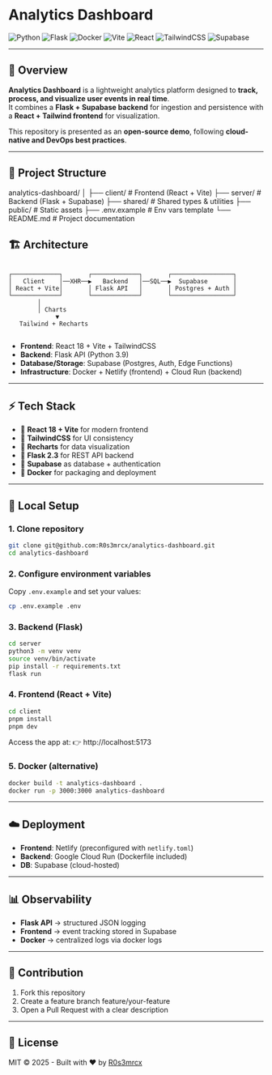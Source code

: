 # Analytics Dashboard

![Python](https://img.shields.io/badge/python-3.9-blue?logo=python)
![Flask](https://img.shields.io/badge/flask-2.3.3-orange?logo=flask)
![Docker](https://img.shields.io/badge/docker-20.10-blue?logo=docker)
![Vite](https://img.shields.io/badge/vite-5.0-646CFF?logo=vite&logoColor=white)
![React](https://img.shields.io/badge/react-18-61DAFB?logo=react&logoColor=black)
![TailwindCSS](https://img.shields.io/badge/tailwind-3-38B2AC?logo=tailwind-css&logoColor=white)
![Supabase](https://img.shields.io/badge/supabase-DB-3ECF8E?logo=supabase&logoColor=white)

---

## 📌 Overview

**Analytics Dashboard** is a lightweight analytics platform designed to **track, process, and visualize user events in real time**.  
It combines a **Flask + Supabase backend** for ingestion and persistence with a **React + Tailwind frontend** for visualization.  

This repository is presented as an **open-source demo**, following **cloud-native and DevOps best practices**.

---

## 📁 Project Structure

analytics-dashboard/
│
├── client/        # Frontend (React + Vite)
├── server/        # Backend (Flask + Supabase)
├── shared/        # Shared types & utilities
├── public/        # Static assets
├── .env.example   # Env vars template
└── README.md      # Project documentation

## 🏗️ Architecture

```

┌─────────────┐       ┌─────────────┐       ┌─────────────────┐
│   Client    │──XHR──▶   Backend   │──SQL──▶  Supabase       │       
│ React + Vite│       │ Flask API   │       │ Postgres + Auth │
└─────────────┘       └─────────────┘       └─────────────────┘
        │
        │ Charts
             ▼
   Tailwind + Recharts
  
```

- **Frontend**: React 18 + Vite + TailwindCSS  
- **Backend**: Flask API (Python 3.9)  
- **Database/Storage**: Supabase (Postgres, Auth, Edge Functions)  
- **Infrastructure**: Docker + Netlify (frontend) + Cloud Run (backend)  

---

## ⚡ Tech Stack

- 🔹 **React 18 + Vite** for modern frontend  
- 🔹 **TailwindCSS** for UI consistency  
- 🔹 **Recharts** for data visualization  
- 🔹 **Flask 2.3** for REST API backend  
- 🔹 **Supabase** as database + authentication  
- 🔹 **Docker** for packaging and deployment  

---

## 🚀 Local Setup

### 1. Clone repository
```bash
git clone git@github.com:R0s3mrcx/analytics-dashboard.git
cd analytics-dashboard
```

### 2. Configure environment variables
Copy `.env.example` and set your values:
```bash
cp .env.example .env
```

### 3. Backend (Flask)
```bash
cd server
python3 -m venv venv
source venv/bin/activate
pip install -r requirements.txt
flask run
```

### 4. Frontend (React + Vite)
```bash
cd client
pnpm install
pnpm dev
```
Access the app at: 👉 http://localhost:5173

### 5. Docker (alternative)
```bash
docker build -t analytics-dashboard .
docker run -p 3000:3000 analytics-dashboard
```

---

## ☁️ Deployment

- **Frontend**: Netlify (preconfigured with `netlify.toml`)  
- **Backend**: Google Cloud Run (Dockerfile included)  
- **DB**: Supabase (cloud-hosted)  

---

## 📊 Observability

- **Flask API** →  structured JSON logging  
- **Frontend** → event tracking stored in Supabase  
- **Docker**  → centralized logs via docker logs  

---

## 🤝 Contribution

1. Fork this repository  
2. Create a feature branch feature/your-feature  
3. Open a Pull Request with a clear description  

---

## 📄 License

MIT © 2025 - Built with ❤️ by [R0s3mrcx](https://github.com/R0s3mrcx)
